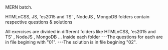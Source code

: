 MERN batch.


HTMLnCSS, JS, 'es2015 and TS' , NodeJS , MongoDB folders contain respective questions & solutions

All exercises are divided in different folders like HTMLnCSS, 'es2015 and TS' , NodeJS , MongoDB ...
Inside each folder
---The questions for each are in file begining with "01".
---The solution is in file begining "02".

